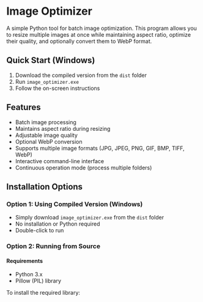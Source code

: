 # Image Optimizer

A simple Python tool for batch image optimization. This program allows you to resize multiple images at once while maintaining aspect ratio, optimize their quality, and optionally convert them to WebP format.

## Quick Start (Windows)

1. Download the compiled version from the `dist` folder
2. Run `image_optimizer.exe`
3. Follow the on-screen instructions

## Features

- Batch image processing
- Maintains aspect ratio during resizing
- Adjustable image quality
- Optional WebP conversion
- Supports multiple image formats (JPG, JPEG, PNG, GIF, BMP, TIFF, WebP)
- Interactive command-line interface
- Continuous operation mode (process multiple folders)

## Installation Options

### Option 1: Using Compiled Version (Windows)

- Simply download `image_optimizer.exe` from the `dist` folder
- No installation or Python required
- Double-click to run

### Option 2: Running from Source

#### Requirements

- Python 3.x
- Pillow (PIL) library

To install the required library:
